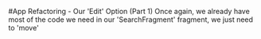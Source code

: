 #App Refactoring - Our 'Edit' Option (Part 1)
Once again, we already have most of the code we need in our 'SearchFragment' fragment, we just need to 'move' 